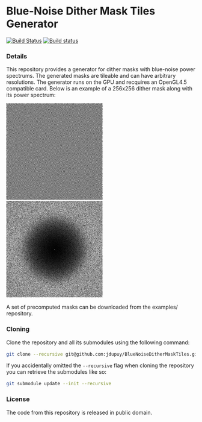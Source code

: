 # Blue-Noise Dither Mask Tiles Generator

[![Build Status](https://travis-ci.org/jdupuy/BlueNoiseDitherMaskTiles.svg?branch=master)](https://travis-ci.org/jdupuy/BlueNoiseDitherMaskTiles) [![Build status](https://ci.appveyor.com/api/projects/status/x65qoyhppsmpkxs1?svg=true)](https://ci.appveyor.com/project/jdupuy/bluenoisedithermasktiles)

### Details
This repository provides a generator for dither masks with blue-noise power spectrums. 
The generated masks are tileable and can have arbitrary resolutions. 
The generator runs on the GPU and recquires an OpenGL4.5 compatible card.
Below is an example of a 256x256 dither mask along with its power spectrum:

![alt text](preview.png "Mask") ![alt text](spectrum.png "Power Spectrum")

A set of precomputed masks can be downloaded from the examples/ repository.

### Cloning

Clone the repository and all its submodules using the following command:
```sh
git clone --recursive git@github.com:jdupuy/BlueNoiseDitherMaskTiles.git
```

If you accidentally omitted the `--recursive` flag when cloning the repository you can retrieve the submodules like so:
```sh
git submodule update --init --recursive
```

### License
The code from this repository is released in public domain.
